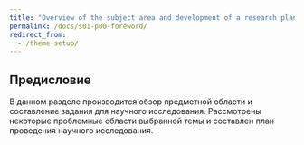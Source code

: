 ```yaml
---
title: "Overview of the subject area and development of a research plan"
permalink: /docs/s01-p00-foreword/
redirect_from:
  - /theme-setup/
---
```

## Предисловие

В данном разделе производится обзор предметной области и составление задания для научного исследования. Рассмотрены некоторые проблемные области выбранной темы и составлен план проведения научного исследования.